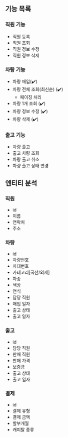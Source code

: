 ## 기능 목록
### 직원 기능
* 직원 등록
* 직원 조회
* 직원 정보 수정
* 직원 정보 삭제

### 차량 기능
* 차량 매입(✔️)
* 차량 전체 조회(최신순) (✔️)
  * 페이징 처리
* 차량 1개 조회 (✔️)
* 차량 정보 수정 (✔️)
* 차량 삭제 (✔️)

### 출고 기능
* 차량 출고
* 출고 차량 조회
* 차량 출고 취소
* 차량 출고 상태 변경

## 엔티티 분석
### 직원
* id
* 이름
* 연락처
* 주소

### 차량
* id
* 차량번호
* 차대번호
* 카테고리[국산/외제]
* 차종
* 색상
* 연식
* 담당 직원
* 매입 일자
* 출고 상태
* 출고 일자

### 출고
* id
* 담당 직원
* 판매 직원
* 판매 가격
* 보증금
* 출고 상태
* 출고 일자

### 결제
* id
* 결제 유형
* 결제 금액
* 할부개월
* 캐피탈 종류